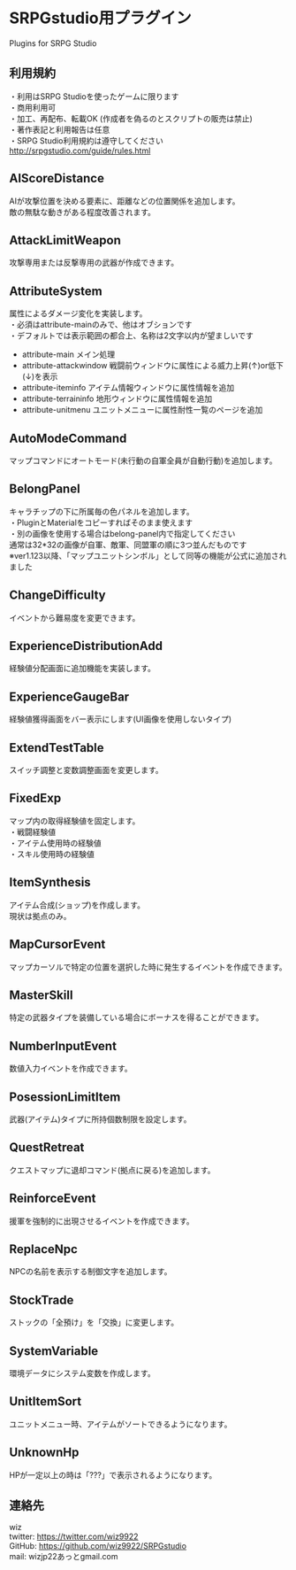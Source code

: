 # SRPGstudio用プラグイン
Plugins for SRPG Studio  

## 利用規約
・利用はSRPG Studioを使ったゲームに限ります  
・商用利用可  
・加工、再配布、転載OK (作成者を偽るのとスクリプトの販売は禁止)  
・著作表記と利用報告は任意  
・SRPG Studio利用規約は遵守してください  
http://srpgstudio.com/guide/rules.html  

## AIScoreDistance
AIが攻撃位置を決める要素に、距離などの位置関係を追加します。  
敵の無駄な動きがある程度改善されます。

## AttackLimitWeapon
攻撃専用または反撃専用の武器が作成できます。  

## AttributeSystem
属性によるダメージ変化を実装します。  
・必須はattribute-mainのみで、他はオブションです  
・デフォルトでは表示範囲の都合上、名称は2文字以内が望ましいです
* attribute-main
メイン処理
* attribute-attackwindow
 戦闘前ウィンドウに属性による威力上昇(↑)or低下(↓)を表示
* attribute-iteminfo
 アイテム情報ウィンドウに属性情報を追加
* attribute-terraininfo
 地形ウィンドウに属性情報を追加
* attribute-unitmenu
 ユニットメニューに属性耐性一覧のページを追加  

## AutoModeCommand
マップコマンドにオートモード(未行動の自軍全員が自動行動)を追加します。

## BelongPanel
キャラチップの下に所属毎の色パネルを追加します。  
・PluginとMaterialをコピーすればそのまま使えます  
・別の画像を使用する場合はbelong-panel内で指定してください  
 通常は32*32の画像が自軍、敵軍、同盟軍の順に3つ並んだものです  
 ※ver1.123以降、「マップユニットシンボル」として同等の機能が公式に追加されました

## ChangeDifficulty
イベントから難易度を変更できます。  

## ExperienceDistributionAdd
経験値分配画面に追加機能を実装します。

## ExperienceGaugeBar
経験値獲得画面をバー表示にします(UI画像を使用しないタイプ)

## ExtendTestTable
スイッチ調整と変数調整画面を変更します。

## FixedExp
マップ内の取得経験値を固定します。  
・戦闘経験値  
・アイテム使用時の経験値  
・スキル使用時の経験値  

## ItemSynthesis
アイテム合成(ショップ)を作成します。  
現状は拠点のみ。  

## MapCursorEvent
マップカーソルで特定の位置を選択した時に発生するイベントを作成できます。

## MasterSkill
特定の武器タイプを装備している場合にボーナスを得ることができます。

## NumberInputEvent
数値入力イベントを作成できます。

## PosessionLimitItem
武器(アイテム)タイプに所持個数制限を設定します。

## QuestRetreat
クエストマップに退却コマンド(拠点に戻る)を追加します。

## ReinforceEvent
援軍を強制的に出現させるイベントを作成できます。

## ReplaceNpc
NPCの名前を表示する制御文字を追加します。

## StockTrade
ストックの「全預け」を「交換」に変更します。

## SystemVariable
環境データにシステム変数を作成します。

## UnitItemSort
ユニットメニュー時、アイテムがソートできるようになります。

## UnknownHp
HPが一定以上の時は「???」で表示されるようになります。

## 連絡先
wiz  
twitter: https://twitter.com/wiz9922  
GitHub: https://github.com/wiz9922/SRPGstudio  
mail: wizjp22あっとgmail.com  

